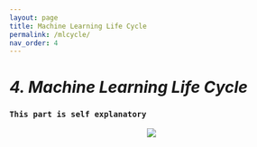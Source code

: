```yaml
---
layout: page
title: Machine Learning Life Cycle
permalink: /mlcycle/
nav_order: 4
---
```


# ***4. Machine Learning Life Cycle***
### `This part is self explanatory`
<p align='center'>
  <img src="../assets/images/mlcycle.png">
</p>
